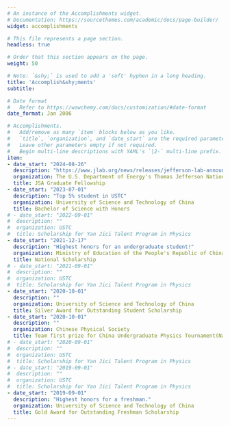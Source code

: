 ```yaml
---
# An instance of the Accomplishments widget.
# Documentation: https://sourcethemes.com/academic/docs/page-builder/
widget: accomplishments

# This file represents a page section.
headless: true

# Order that this section appears on the page.
weight: 50

# Note: `&shy;` is used to add a 'soft' hyphen in a long heading.
title: 'Accomplish&shy;ments'
subtitle:

# Date format
#   Refer to https://wowchemy.com/docs/customization/#date-format
date_format: Jan 2006

# Accomplishments.
#   Add/remove as many `item` blocks below as you like.
#   `title`, `organization`, and `date_start` are the required parameters.
#   Leave other parameters empty if not required.
#   Begin multi-line descriptions with YAML's `|2-` multi-line prefix.
item:
- date_start: "2024-08-26"
  description: "https://www.jlab.org/news/releases/jefferson-lab-announces-2024-2025-jsa-graduate-fellowship-recipients"
  organization: The U.S. Department of Energy's Thomas Jefferson National Accelerator Facility
  title: JSA Graduate Fellowship
- date_start: "2023-07-01"
  description: "Top 5% student in USTC"
  organization: University of Science and Technology of China
  title: Bachelor of Science with Honors
# - date_start: "2022-09-01"
#  description: ""
#  organization: USTC
#  title: Scholarship for Yan Jici Talent Program in Physics
- date_start: "2021-12-17"
  description: "Highest honors for an undergraduate student!"
  organization: Ministry of Education of the People's Republic of China
  title: National Scholarship
# - date_start: "2021-09-01"
#  description: ""
#  organization: USTC
#  title: Scholarship for Yan Jici Talent Program in Physics
- date_start: "2020-10-01"
  description: ""
  organization: University of Science and Technology of China
  title: Silver Award for Outstanding Student Scholarship
- date_start: "2020-10-01"
  description: ""
  organization: Chinese Physical Society
  title: Team first prize for China Undergraduate Physics Tournament(National)
# - date_start: "2020-09-01"
#  description: ""
#  organization: USTC
#  title: Scholarship for Yan Jici Talent Program in Physics
# - date_start: "2019-09-01"
#  description: ""
#  organization: USTC
#  title: Scholarship for Yan Jici Talent Program in Physics
- date_start: "2019-09-01"
  description: "Highest honors for a freshman."
  organization: University of Science and Technology of China
  title: Gold Award for Outstanding Freshman Scholarship
---
```

